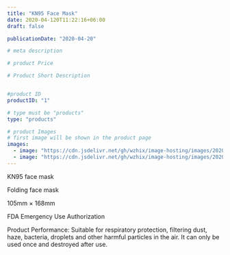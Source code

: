 ```yaml
---
title: "KN95 Face Mask"
date: 2020-04-120T11:22:16+06:00
draft: false

publicationDate: "2020-04-20"

# meta description

# product Price

# Product Short Description


#product ID
productID: "1"

# type must be "products"
type: "products"

# product Images
# first image will be shown in the product page
images:
  - image: "https://cdn.jsdelivr.net/gh/wzhix/image-hosting/images/20200423201830.png"
  - image: "https://cdn.jsdelivr.net/gh/wzhix/image-hosting/images/20200420213125.png"
---
```


KN95 face mask

Folding face mask

105mm × 168mm

FDA Emergency Use Authorization

Product Performance: Suitable for respiratory protection, filtering dust, haze, bacteria, droplets and other harmful particles in the air. It can only be used once and destroyed after use.
